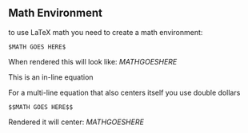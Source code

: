 

## Math Environment

to use LaTeX math you need to create a math environment:

```
$MATH GOES HERE$
```

When rendered this will look like: $MATH GOES HERE$

This is an in-line equation

For a multi-line equation that also centers itself you use double dollars

```
$$MATH GOES HERE$$
```

Rendered it will center: $MATH GOES HERE$
